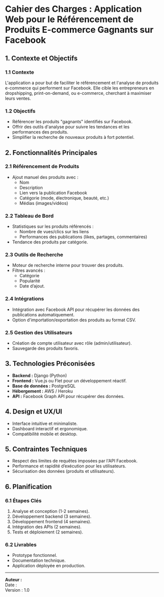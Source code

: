 
# Cahier des Charges : Application Web pour le Référencement de Produits E-commerce Gagnants sur Facebook

## 1. Contexte et Objectifs

### 1.1 Contexte
L'application a pour but de faciliter le référencement et l'analyse de produits e-commerce qui performent sur Facebook. Elle cible les entrepreneurs en dropshipping, print-on-demand, ou e-commerce, cherchant à maximiser leurs ventes.

### 1.2 Objectifs
- Référencer les produits "gagnants" identifiés sur Facebook.
- Offrir des outils d'analyse pour suivre les tendances et les performances des produits.
- Simplifier la recherche de nouveaux produits à fort potentiel.

## 2. Fonctionnalités Principales

### 2.1 Référencement de Produits
- Ajout manuel des produits avec :
  - Nom
  - Description
  - Lien vers la publication Facebook
  - Catégorie (mode, électronique, beauté, etc.)
  - Médias (images/vidéos)

### 2.2 Tableau de Bord
- Statistiques sur les produits référencés :
  - Nombre de vues/clics sur les liens
  - Performances des publications (likes, partages, commentaires)
- Tendance des produits par catégorie.

### 2.3 Outils de Recherche
- Moteur de recherche interne pour trouver des produits.
- Filtres avancés :
  - Catégorie
  - Popularité
  - Date d’ajout.

### 2.4 Intégrations
- Intégration avec Facebook API pour récupérer les données des publications automatiquement.
- Option d'importation/exportation des produits au format CSV.

### 2.5 Gestion des Utilisateurs
- Création de compte utilisateur avec rôle (admin/utilisateur).
- Sauvegarde des produits favoris.

## 3. Technologies Préconisées

- **Backend :** Django (Python)
- **Frontend :** Vue.js ou Flet pour un développement réactif.
- **Base de données :** PostgreSQL
- **Hébergement :** AWS / Heroku
- **API :** Facebook Graph API pour récupérer des données.

## 4. Design et UX/UI
- Interface intuitive et minimaliste.
- Dashboard interactif et ergonomique.
- Compatibilité mobile et desktop.

## 5. Contraintes Techniques
- Respect des limites de requêtes imposées par l'API Facebook.
- Performance et rapidité d’exécution pour les utilisateurs.
- Sécurisation des données (produits et utilisateurs).

## 6. Planification
### 6.1 Étapes Clés
1. Analyse et conception (1-2 semaines).
2. Développement backend (3 semaines).
3. Développement frontend (4 semaines).
4. Intégration des APIs (2 semaines).
5. Tests et déploiement (2 semaines).

### 6.2 Livrables
- Prototype fonctionnel.
- Documentation technique.
- Application déployée en production.

---
**Auteur :**  
Date :  
Version : 1.0
